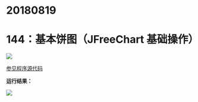 # 20180819

# 144：基本饼图（JFreeChart 基础操作）

<img src="http://image.renkaigis.com/keepcoding/2018081901.png">

<a href="https://github.com/renkaigis/KeepCoding/tree/master/2018/08/19" target="_blank">参见程序源代码</a>

**运行结果：**

<img src="http://image.renkaigis.com/keepcoding/2018081902.png">